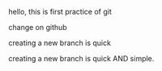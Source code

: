 hello, this is first practice of git 


change on github


creating a new branch is quick


creating a new branch is quick AND simple.


